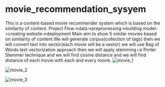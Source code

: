 # movie_recommendation_sysyem
This is a content-based movie recommender system which is based on the similarity of content.
Project Flow->data->preprocessing->building model->creating website->deployment
Main aim to show 5 similar movies based on similarity of content
We will generate corpus(collection of tags) then we will convert text into vector(each movie will be a vextor) we will use Bag of Words text vectorization approach then we will apply stemming i.e Porter Stemmer
technique and we will find cosine distance and we will find distance of each movie with each and every movie.
![movie_1](https://github.com/user-attachments/assets/16e9a8c8-8e6b-4738-9e1c-88f4e8da8ea1)

![movie_2](https://github.com/user-attachments/assets/a7ed66a1-ea35-4c15-9456-db0e58d625e4)

![movie_3](https://github.com/user-attachments/assets/021dcc4e-e226-4ff1-b9fa-a6631d1aaa6b)
